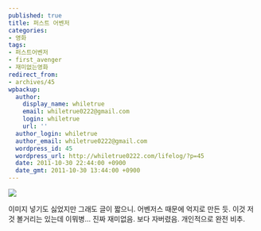 ```yaml
---
published: true
title: 퍼스트 어벤저
categories:
- 영화
tags:
- 퍼스트어벤저
- first_avenger
- 재미없는영화
redirect_from:
- archives/45
wpbackup:
  author:
    display_name: whiletrue
    email: whiletrue0222@gmail.com
    login: whiletrue
    url: ''
  author_login: whiletrue
  author_email: whiletrue0222@gmail.com
  wordpress_id: 45
  wordpress_url: http://whiletrue0222.com/lifelog/?p=45
  date: 2011-10-30 22:44:00 +0900
  date_gmt: 2011-10-30 13:44:00 +0900
---
```


![](https://lh6.googleusercontent.com/-KdhssrkL8xA/TwGXxUVHLCI/AAAAAAAACPI/WTQzoSWdXdk/s640/e0070413_4ead54404c799.jpg)

이미지 넣기도 싫었지만 그래도 글이 짧으니.
어벤저스 때문에 억지로 만든 듯.
이것 저것 볼거리는 있는데 이뭐병...
진짜 재미없음. 보다 자버렸음.
개인적으로 완전 비추.
